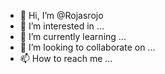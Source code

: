 - 👋 Hi, I’m @Rojasrojo
- 👀 I’m interested in ...
- 🌱 I’m currently learning ...
- 💞️ I’m looking to collaborate on ...
- 📫 How to reach me ...

<!---
Rojasrojo/Rojasrojo is a ✨ special ✨ repository because its `README.md` (this file) appears on your GitHub profile.
You can click the Preview link to take a look at your changes.
--->
